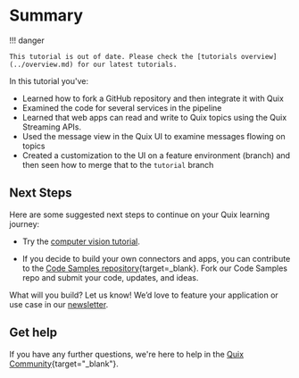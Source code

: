 # Summary

!!! danger

    This tutorial is out of date. Please check the [tutorials overview](../overview.md) for our latest tutorials.

In this tutorial you've:

* Learned how to fork a GitHub repository and then integrate it with Quix
* Examined the code for several services in the pipeline
* Learned that web apps can read and write to Quix topics using the Quix Streaming APIs.
* Used the message view in the Quix UI to examine messages flowing on topics
* Created a customization to the UI on a feature environment (branch) and then seen how to merge that to the `tutorial` branch

## Next Steps

Here are some suggested next steps to continue on your Quix learning journey:

* Try the [computer vision tutorial](../computer-vision/overview.md).

* If you decide to build your own connectors and apps, you can contribute to the [Code Samples repository](https://github.com/quixio/quix-samples){target=_blank}. Fork our Code Samples repo and submit your code, updates, and ideas.

What will you build? Let us know! We’d love to feature your application or use case in our [newsletter](https://www.quix.io/community/).

## Get help

If you have any further questions, we're here to help in the [Quix Community](https://quix.io/slack-invite){target="_blank"}.
